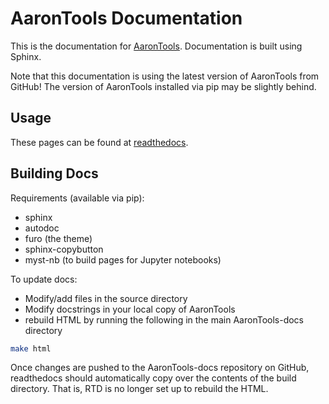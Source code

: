 # AaronTools Documentation 

This is the documentation for <a href="https://github.com/QChASM/AaronTools.py">AaronTools</a>.
Documentation is built using Sphinx.

Note that this documentation is using the latest version of AaronTools from GitHub!
The version of AaronTools installed via pip may be slightly behind.

## Usage

These pages can be found at <a href="https://aarontools.readthedocs.io">readthedocs</a>.

## Building Docs

Requirements (available via pip):

* sphinx
* autodoc
* furo (the theme)
* sphinx-copybutton
* myst-nb (to build pages for Jupyter notebooks)

To update docs:
* Modify/add files in the source directory
* Modify docstrings in your local copy of AaronTools
* rebuild HTML by running the following in the main AaronTools-docs directory
```sh
make html
```
Once changes are pushed to the AaronTools-docs repository on GitHub, readthedocs should automatically copy over the contents of the build directory.
That is, RTD is no longer set up to rebuild the HTML.

